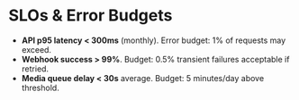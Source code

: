 # SLOs & Error Budgets
- **API p95 latency < 300ms** (monthly). Error budget: 1% of requests may exceed.
- **Webhook success > 99%**. Budget: 0.5% transient failures acceptable if retried.
- **Media queue delay < 30s** average. Budget: 5 minutes/day above threshold.
